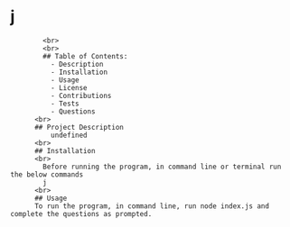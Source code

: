 # j
            <br>
            <br>
            ## Table of Contents:
              - Description
              - Installation
              - Usage
              - License
              - Contributions
              - Tests
              - Questions
          <br>
          ## Project Description
              undefined
          <br>
          ## Installation
          <br>
            Before running the program, in command line or terminal run the below commands
            j
          <br>
          ## Usage
          To run the program, in command line, run node index.js and complete the questions as prompted.